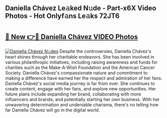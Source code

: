 ## Daniella Chávez Le𝚊ked N𝚞de - Part-x6X Video Photos - Hot Onlyf𝚊ns Le𝚊ks 72JT6

# <h2><a href="http://ab93518.deff.icu/?id=Daniella+Ch%c3%a1vez">🔗 New 👉🔴 Daniella Chávez VIDEO Photos</a></h2>

[![Daniella Chávez N𝚞des](https://i.imgur.com/rIISA9y.gif)](http://ab93518.deff.icu/?id=Daniella+Ch%c3%a1vez)
Despite the controversies, Daniella Chávez's heart shines through her charitable endeavors. She has been involved in various philanthropic initiatives, including raising awareness and funds for charities such as the Make-A-Wish Foundation and the American Cancer Society. Daniella Chávez's compassionate nature and commitment to making a difference have earned her the respect and admiration of her fans. Daniella Chávez's social media journey is far from over. She continues to create content, engage with her fans, and explore new opportunities. Her future plans include expanding her brand, collaborating with more influencers and brands, and potentially starting her own business. With her unwavering determination and undeniable charisma, there's no telling how far Daniella Chávez will go in the digital world.
